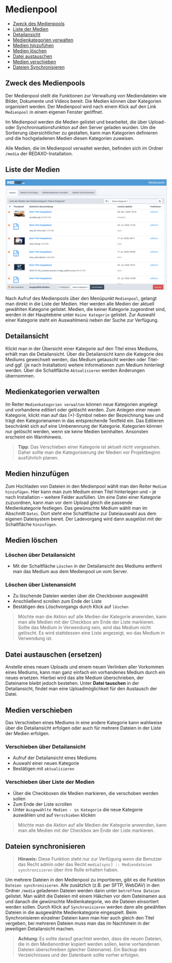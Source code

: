 # Medienpool

- [Zweck des Medienpools](#zweck)
- [Liste der Medien](#liste)
- [Detailansicht](#detail)
- [Medienkategorien verwalten](#kategorien)
- [Medien hinzufühen](#upload)
- [Medien löschen](#loeschen)
- [Datei austauschen](#tausch)
- [Medien verschieben](#schieben)
- [Dateien Synchronisieren](#sync)

<a name="zweck"></a>

## Zweck des Medienpools

Der Medienpool stellt die Funktionen zur Verwaltung von Mediendateien wie Bilder, Dokumente und Videos bereit. Die Medien können über Kategorien organisiert werden. Der Medienpool wird nach einem Klick auf den Link `Medienpool` in einem eigenen Fenster geöffnet.

Im Medienpool werden die Medien gelistet und bearbeitet, die über Upload- oder Synchronisationsfunktion auf den Server geladen wurden.
Um die Sortierung übersichtlicher zu gestalten, kann man Kategorien definieren und die hochgeladenen Medien diesen Kategorien zuweisen.

Alle Medien, die im Medienpool verwaltet werden, befinden sich im Ordner `/media` der REDAXO-Installation.

<a name="liste"></a>

## Liste der Medien

![Liste der Medien / hier eine ausgewählte Kategorie](/assets/v5.12.0-medianpool-01-overview.png)

Nach Aufruf des Medienpools über den Menüpunkt `Medienpool`, gelangt man direkt in die Liste der Medien. Hier werden alle Medien der aktuell gewählten Kategorie gelistet. Medien, die keiner Kategorie zugeordnet sind, werden in der Hauptebene unter `Keine Kategorie` gelistet. Zur Auswahl einer Kategorie steht ein Auswahlmenü neben der Suche zur Verfügung.

<a name="detail"></a>

## Detailansicht

Klickt man in der Übersicht einer Kategorie auf den Titel eines Mediums, erhält man die Detailansicht.
Über die Detailansicht kann die Kategorie des Mediums gewechselt werden, das Medium getauscht werden oder Titel- und ggf. (je nach Installation) weitere Informationen zum Medium hinterlegt werden. Über die Schaltfläche `Aktualisieren` werden Änderungen übernommen.

<a name="kategorien"></a>

## Medienkategorien verwalten

Im Reiter `Medienkategorien verwalten` können neue Kategorien angelegt und vorhandene editiert oder gelöscht werden. Zum Anlegen einer neuen Kategorie, klickt man auf das (+)-Symbol neben der Bezeichnung `Name` und trägt den Kategorienamen in das entsprechende Textfeld ein. Das Editieren beschränkt sich auf eine Umbenennung der Kategorie. Kategorien können nur gelöscht werden, wenn sie keine Medien beinhalten. Ansonsten erscheint ein Warnhinweis.

> **Tipp**: Das Verschieben einer Kategorie ist aktuell nicht vorgesehen. Daher sollte man die Kategorisierung der Medien vor Projektbeginn ausführlich planen.

<a name="upload"></a>

## Medien hinzufügen

Zum Hochladen von Dateien in den Medienpool wählt man den Reiter `Medium hinzufügen`.
Hier kann man zum Medium einen Titel hinterlegen und – je nach Installation – weitere Felder ausfüllen. Um eine Datei einer Kategorie zuzuordnen, kann man vor dem Upload gleich die passende Medienkategorie festlegen. Das gewünschte Medium wählt man im Abschnitt `Datei`. Dort steht eine Schaltfläche zur Dateiauswahl aus dem eigenen Dateisystem bereit. Der Ladevorgang wird dann ausgelöst mit der Schaltfläche `hinzufügen`.

<a name="loeschen"></a>

## Medien löschen

### Löschen über Detailansicht

- Mit der Schaltfläche `Löschen` in der Detailansicht des Mediums entfernt man das Medium aus dem Medienpool un vom Server.

### Löschen über Listenansicht

- Zu löschende Dateien werden über die Checkboxen ausgewählt
- Anschließend scrollen zum Ende der Liste
- Bestätigen des Löschvorgangs durch Klick auf `löschen`

> Möchte man die Aktion auf alle Medien der Kategorie anwenden, kann man alle Medien mit der Checkbox am Ende der Liste markieren.
> Sollte das Medium in Verwendung sein, wird das Medium nicht gelöscht. Es wird stattdessen eine Liste angezeigt, wo das Medium in Verwendung ist.

<a name="tausch"></a>

## Datei austauschen (ersetzen)

Anstelle eines neuen Uploads und einem neuen Verlinken aller Vorkommen eines Mediums, kann man ganz einfach ein vorhandenes Medium durch ein neues ersetzen. Hierbei wird das alte Medium überschrieben, der Dateiname bleibt jedoch bestehen. Unter **Datei tauschen** in der Detailansicht, findet man eine Uploadmöglichkeit für den Austausch der Datei.

<a name="schieben"></a>

## Medien verschieben

Das Verschieben eines Mediums in eine andere Kategorie kann wahlweise über die Detailansicht erfolgen oder auch für mehrere Dateien in der Liste der Medien erfolgen.

### Verschieben über Detailansicht

- Aufruf der Detailansicht eines Mediums
- Auswahl einer neuen Kategorie
- Bestätigen mit `aktualisieren`

### Verschieben über Liste der Medien

- Über die Checkboxen die Medien markieren, die verschoben werden sollen
- Zum Ende der Liste scrollen
- Unter `Ausgewählte Medien - in Kategorie` die neue Kategorie auswählen und auf `Verschieben` klicken

 > Möchte man die Aktion auf alle Medien der Kategorie anwenden, kann man alle Medien mit der Checkbox am Ende der Liste markieren.

<a name="sync"></a>

## Dateien synchronisieren

> **Hinweis:** Diese Funktion steht nur zur Verfügung wenn die Benutzer das Recht admin oder das Recht `media[sync] :: Mediendateien synchronisieren` über ihre Rolle erhalten haben. 

Um mehrere Dateien in den Medienpool zu importieren, gibt es die Funktion `Dateien synchronisieren`. Alle zusätzlich (z.B. per SFTP, WebDAV) in den Ordner `/media` geladenen Dateien werden dann unter `betroffene Dateien` gelistet. Man wählt die Dateien mit einem Häkchen vor dem Dateinamen aus und danach die gewünschte Medienkategorie, wo die Dateien einsortiert werden sollen. Durch Klick auf `Synchronisieren` werden dann alle gewählten Dateien in die ausgewählte Medienkategorie eingespielt. Beim Synchronisieren einzelner Dateien kann man hier auch gleich den Titel vergeben, bei mehreren Dateien muss man das im Nachhinein in der jeweiligen Detailansicht machen.

> **Achtung**: Es sollte darauf geachtet werden, dass die neuen Dateien, die in den Medienordner kopiert werden sollen, keine vorhandenen Dateien überschreiben (gleicher Dateiname). Ein Backup des Verzeichnisses und der Datenbank sollte vorher erfolgen.  
